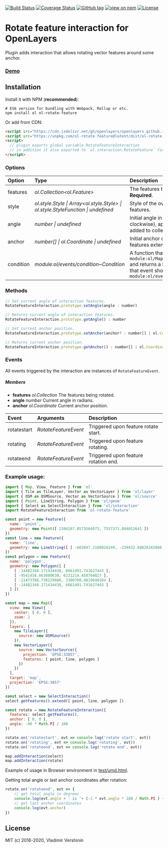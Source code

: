 [![Build Status](https://travis-ci.org/ghettovoice/ol-rotate-feature.svg?branch=master)](https://travis-ci.org/ghettovoice/ol-rotate-feature)
[![Coverage Status](https://coveralls.io/repos/github/ghettovoice/ol-rotate-feature/badge.svg?branch=master)](https://coveralls.io/github/ghettovoice/ol-rotate-feature?branch=master)
[![GitHub tag](https://img.shields.io/github/tag/ghettovoice/ol-rotate-feature.svg)](https://github.com/ghettovoice/ol-rotate-feature/releases)
[![view on npm](http://img.shields.io/npm/v/ol-rotate-feature.svg)](https://www.npmjs.org/package/ol-rotate-feature)
[![License](https://img.shields.io/github/license/ghettovoice/ol-rotate-feature.svg)](https://github.com/ghettovoice/ol-rotate-feature/blob/master/LICENSE)

# Rotate feature interaction for OpenLayers

Plugin adds interaction that allows rotating vector features around some anchor.

### [Demo](https://ghettovoice.github.io/ol-rotate-feature/demo.html)

## Installation

Install it with NPM (**recommended**):

```shell
# ES6 version for bundling with Webpack, Rollup or etc.
npm install ol ol-rotate-feature
```

Or add from CDN:

```html
<script src="https://cdn.jsdelivr.net/gh/openlayers/openlayers.github.io@master/en/v6.0.0/build/ol.js"></script>
<script src="https://unpkg.com/ol-rotate-feature@latest/dist/ol-rotate-feature.umd.js"></script>
<script>
  // plugin exports global variable RotateFeatureInteraction
  // in addition it also exported to `ol.interaction.RotateFeature` field (for backward compatibility).
</script>
```

### Options

| Option    | Type                                                                                               | Description                                                                                                                                                                                 |
| :-------- | :------------------------------------------------------------------------------------------------- | :-------------------------------------------------------------------------------------------------------------------------------------------------------------------------------------------|
| features  | _ol.Collection<ol.Feature>_                                                                        | The features the interaction works on. **Required**.                                                                                                                                        |
| style     | _ol.style.Style &#124; Array&lt;ol.style.Style&gt; &#124; ol.style.StyleFunction &#124; undefined_ | Style of the overlay with interaction helper features.                                                                                                                                      |
| angle     | _number &#124; undefined_                                                                          | Initial angle in radians (positive is counter-clockwise), applied for features already added to collection. Default is `0`.                                                                 |
| anchor    | _number[] &#124; ol.Coordinate &#124; undefined_                                                   | Initial anchor coordinate. Default is center of features extent.                                                                                                                            |
| condition | _module:ol/events/condition~Condition_                                                             | A function that takes an `module:ol/MapBrowserEvent~MapBrowserEvent` and returns a boolean to indicate whether that event should be handled. Default is `module:ol/events/condition~always` |

### Methods

```js
// Set current angle of interaction features.
RotateFeatureInteraction.prototype.setAngle(angle : number)
```

```js
// Returns current angle of interaction features.
RotateFeatureInteraction.prototype.getAngle() : number
```

```js
// Set current anchor position.
RotateFeatureInteraction.prototype.setAnchor(anchor? : number[] | ol.Coordinate)
```

```js
// Returns current anchor position.
RotateFeatureInteraction.prototype.getAnchor() : number[] | ol.Coordinate | undefined 
```

### Events

All events triggered by the interaction are instances of `RotateFeatureEvent`.

##### Members

- **features**    _ol.Collection_     The features being rotated.
- **angle**       _number_            Current angle in radians.
- **anchor**      _ol.Coordinate_     Current anchor position.

| Event       | Arguments            | Description                          |
| :---------- | :------------------- | :----------------------------------- |
| rotatestart | _RotateFeatureEvent_ | Triggered upon feature rotate start. |
| rotating    | _RotateFeatureEvent_ | Triggered upon feature rotating.     |
| rotateend   | _RotateFeatureEvent_ | Triggered upon feature rotation end. |

### Example usage:

```js
import { Map, View, Feature } from 'ol'
import { Tile as TileLayer, Vector as VectorLayer } from 'ol/layer'
import { OSM as OSMSource, Vector as VectorSource } from 'ol/source'
import { Point, LineString, Polygon } from 'ol/geom'
import { Select as SelectInteraction } from 'ol/interaction'
import RotateFeatureInteraction from 'ol-rotate-feature'

const point = new Feature({
  name: 'point',
  geometry: new Point([ 2384267.0573564973, 7557371.884852641 ])
})
const line = new Feature({
  name: 'line',
  geometry: new LineString([ [ -603697.2100018249, -239432.60826165066 ], [ 4190433.20404443, 2930563.8287811787 ] ])
})
const polygon = new Feature({
  name: 'polygon',
  geometry: new Polygon([ [
    [ -14482348.171434438, 6661491.741627443 ],
    [ -9541458.663080638, 6221214.458704827 ],
    [ -11473786.738129886, 3300708.4819848104 ],
    [ -14482348.171434438, 6661491.741627443 ]
  ] ])
})

const map = new Map({
  view: new View({
    center: [ 0, 0 ],
    zoom: 2
  }),
  layers: [
    new TileLayer({
      source: new OSMSource()
    }),
    new VectorLayer({
      source: new VectorSource({
        projection: 'EPSG:33857',
        features: [ point, line, polygon ]
      })
    })
  ],
  target: 'map',
  projection: 'EPSG:3857'
})

const select = new SelectInteraction()
select.getFeatures().extend([ point, line, polygon ])

const rotate = new RotateFeatureInteraction({
  features: select.getFeatures(),
  anchor: [ 0, 0 ],
  angle: -90 * Math.PI / 180
})

rotate.on('rotatestart', evt => console.log('rotate start', evt))
rotate.on('rotating', evt => console.log('rotating', evt))
rotate.on('rotateend', evt => console.log('rotate end', evt))

map.addInteraction(select)
map.addInteraction(rotate)
```

Example of usage in Browser environment in [test/umd.html](https://github.com/ghettovoice/ol-rotate-feature/tree/master/test/umd.html).

Getting total angle or last anchor coordinates after rotation:

```js
rotate.on('rotateend', evt => {
    // get total angle in degrees
    console.log(evt.angle + ' is '+ (-1 * evt.angle * 180 / Math.PI ) + '°')
    // get last anchor coordinates
    console.log(evt.anchor)
})
```

## License

MIT (c) 2016-2020, Vladimir Vershinin
